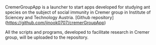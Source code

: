 CremerGroupApp is a launcher to start apps developed for studying ant species on the subject of social immunity in Cremer group in Institute of Sciencey and Technology Austria.
[Github repository] (https://github.com/jinook0707/cremerGroupApp)

All the scripts and programs, developed to facilitate research in Cremer group, will be uploaded to the repository.
